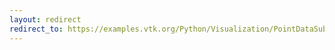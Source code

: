 ```yaml
---
layout: redirect
redirect_to: https://examples.vtk.org/Python/Visualization/PointDataSubdivision/
---
```

